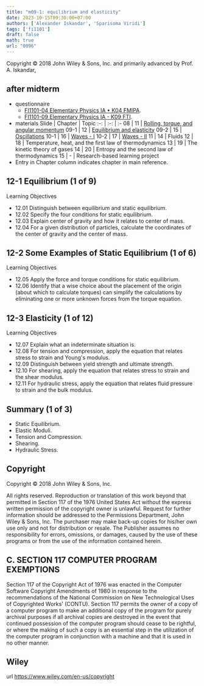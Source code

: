 ```yaml
---
title: "m09-1: equilibrium and elasticity"
date: 2023-10-15T09:30:00+07:00
authors: ['Alexander Iskandar', 'Sparisoma Viridi']
tags: ['fi1101']
draft: false
math: true
url: "0096"
---
```

Copyright © 2018 John Wiley & Sons, Inc. and primarily advanced by Prof. A. Iskandar[.](https://cdn-edunex.itb.ac.id/27677-Elementary-Physics-I/16714-Elastisitas-dan-Osilasi/1697342659882_Handout-FI-1101-Module_09-1---ch12.pdf)


## after midterm
+ questionnaire
  - [FI1101-04 Elementary Physics IA &bull; K04 FMIPA](https://docs.google.com/forms/d/e/1FAIpQLSehtlG_WUGRq2vwo3PSmj0qfKVWZWOXOq-6KNOo3W2gXzaY8g/viewform).
  - [FI1101-09 Elementary Physics IA - K09 FTI](https://docs.google.com/forms/d/e/1FAIpQLSdMsQJihm_2XnxVsWM4TTx-o2FrIazjWmKeXo8jTeCHEkWPfg/viewform).
+ materials
Slide | Chapter | Topic
:-: | :-: | :-
08   | 11 | [Rolling, torque, and angular momentum](../0095/)
09-1 | 12 | [Equilibrium and elasticity](../0096/)
09-2 | 15 | [Oscillations](../0097/)
10-1 | 16 | [Waves - I](../0107/)
10-2 | 17 | [Waves - II](../0108/)
11   | 14 | Fluids
12   | 18 | Temperature, heat, and the first law of thermodynamics
13   | 19 | The kinetic theory of gases
14   | 20 | Entropy and the second law of thermodynamics
15   | -  | Research-based learning project
+ Entry in Chapter column indicates chapter in main reference.


## 12-1 Equilibrium (1 of 9)
Learning Objectives
+ 12.01 Distinguish between equilibrium and static equilibrium.
+ 12.02 Specify the four conditions for static equilibrium.
+ 12.03 Explain center of gravity and how it relates to center of mass.
+ 12.04 For a given distribution of particles, calculate the coordinates of the center of gravity and the center of mass.


## 12-2 Some Examples of Static Equilibrium (1 of 6)
Learning Objectives
+ 12.05 Apply the force and torque conditions for static equilibrium.
+ 12.06 Identify that a wise choice about the placement of the origin (about which to calculate torques) can simplify the calculations by eliminating one or more unknown forces from the torque equation.


## 12-3 Elasticity (1 of 12)
Learning Objectives
+ 12.07 Explain what an indeterminate situation is.
+ 12.08 For tension and compression, apply the equation that relates stress to strain and Young's modulus.
+ 12.09 Distinguish between yield strength and ultimate strength.
+ 12.10 For shearing, apply the equation that relates stress to strain and the shear modulus.
+ 12.11 For hydraulic stress, apply the equation that relates fluid pressure to strain and the bulk modulus.


## Summary (1 of 3)
+ Static Equilibrium.
+ Elastic Moduli.
+ Tension and Compression.
+ Shearing.
+ Hydraulic Stress.


## Copyright
Copyright © 2018 John Wiley & Sons, Inc.

All rights reserved. Reproduction or translation of this work beyond that permitted in Section 117 of the 1976 United States Act without the express written permission of the copyright owner is unlawful. Request for further information should be addressed to the Permissions Department, John Wiley & Sons, Inc. The purchaser may make back-up copies for his/her own use only and not for distribution or resale. The Publisher assumes no responsibility for errors, omissions, or damages, caused by the use of these programs or from the use of the information contained herein.


## C. SECTION 117 COMPUTER PROGRAM EXEMPTIONS
Section 117 of the Copyright Act of 1976 was enacted in the Computer Software Copyright Amendments of 1980 in response to the recommendations of the National Commission on New Technological Uses of Copyrighted Works' (CONTU). Section 117 permits the owner of a copy of a computer program to make an additional copy of the program for purely archival purposes if all archival copies are destroyed in the event that continued possession of the computer program should cease to be rightful, or where the making of such a copy is an essential step in the utilization of the computer program in conjunction with a machine and that it is used in no other manner.


## Wiley
url https://www.wiley.com/en-us/copyright